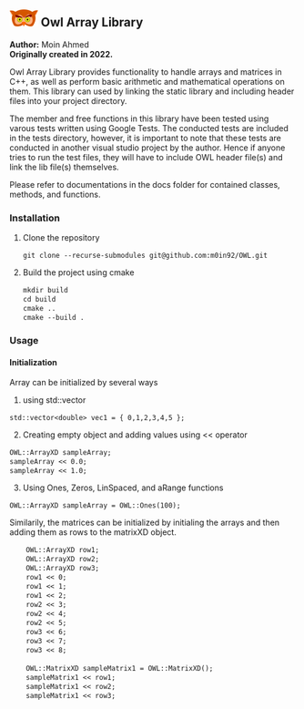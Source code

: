 ##  <img title="" src="https://github.com/m0in92/OWL/blob/main/docs/Assets/owl.png" alt="" data-align="inline"> Owl Array Library

**Author:** Moin Ahmed <br>
**Originally created in 2022.**

Owl Array Library provides functionality to handle arrays and matrices in C++, as well as perform basic arithmetic and mathematical operations on them. This library can used by linking the static library and including header files into your project directory.

The member and free functions in this library have been tested using varous tests written using Google Tests. The conducted tests are included in the tests directory, however, it is important to note that these tests are conducted in another visual studio project by the author. Hence if anyone tries to run the test files, they will have to include OWL header file(s) and link the lib file(s) themselves.

Please refer to documentations in the docs folder for contained classes, methods, and functions.

### Installation

1. Clone the repository
	```
	git clone --recurse-submodules git@github.com:m0in92/OWL.git
	```
2. Build the project using cmake
	```
	mkdir build
	cd build
	cmake ..
	cmake --build .
	```

### Usage
#### Initialization

Array can be initialized by several ways
1. using std::vector
```
std::vector<double> vec1 = { 0,1,2,3,4,5 };
```
2. Creating empty object and adding values using << operator

```
OWL::ArrayXD sampleArray;
sampleArray << 0.0;
sampleArray << 1.0;
```
3. Using Ones, Zeros, LinSpaced, and aRange functions
```
OWL::ArrayXD sampleArray = OWL::Ones(100);
```

Similarily, the matrices can be initialized by initialing the arrays and then adding them as rows to the matrixXD object.

```
	OWL::ArrayXD row1;
	OWL::ArrayXD row2;
	OWL::ArrayXD row3;
	row1 << 0;
	row1 << 1;
	row1 << 2;
	row2 << 3;
	row2 << 4;
	row2 << 5;
	row3 << 6;
	row3 << 7;
	row3 << 8;

	OWL::MatrixXD sampleMatrix1 = OWL::MatrixXD();
	sampleMatrix1 << row1;
	sampleMatrix1 << row2;
	sampleMatrix1 << row3;
```

